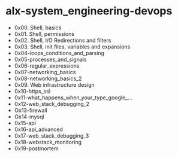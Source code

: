# alx-system_engineering-devops
- 0x00. Shell, basics
- 0x01. Shell, permissions
- 0x02. Shell, I/O Redirections and filters
- 0x03. Shell, init files, variables and expansions
- 0x04-loops_conditions_and_parsing
- 0x05-processes_and_signals
- 0x06-regular_expressions
- 0x07-networking_basics
- 0x08-networking_basics_2
- 0x09. Web infrastructure design
- 0x10-https_ssl
- 0x11-what_happens_when_your_type_google_...
- 0x12-web_stack_debugging_2
- Ox13-firewall
- Ox14-mysql
- 0x15-api
- 0x16-api_advanced
- 0x17-web_stack_debugging_3
- 0x18-webstack_monitoring
- 0x19-postmortem
